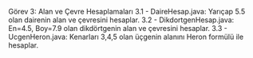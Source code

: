 Görev 3: Alan ve Çevre Hesaplamaları
3.1 - DaireHesap.java: Yarıçap 5.5 olan dairenin alan ve çevresini hesaplar.
3.2 - DikdortgenHesap.java: En=4.5, Boy=7.9 olan dikdörtgenin alan ve çevresini hesaplar.
3.3 - UcgenHeron.java: Kenarları 3,4,5 olan üçgenin alanını Heron formülü ile hesaplar.
